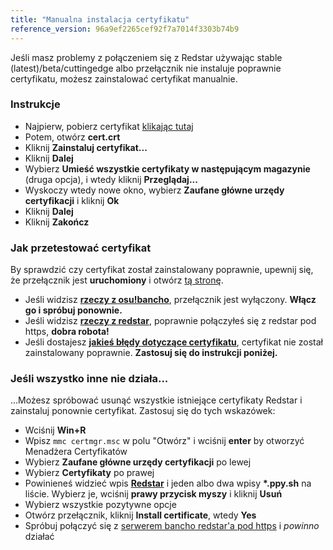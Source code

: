 ```yaml
---
title: "Manualna instalacja certyfikatu"
reference_version: 96a9ef2265cef92f7a7014f3303b74b9
---
```

Jeśli masz problemy z połączeniem się z Redstar używając stable (latest)/beta/cuttingedge albo przełącznik nie instaluje poprawnie certyfikatu, możesz zainstalować certyfikat manualnie.

### Instrukcje
- Najpierw, pobierz certyfikat [klikając tutaj](https://redstar.moe/cert.crt)
- Potem, otwórz **cert.crt**
- Kliknij **Zainstaluj certyfikat...**
- Kliknij **Dalej**
- Wybierz **Umieść wszystkie certyfikaty w następującym magazynie** (druga opcja), i wtedy kliknij **Przeglądaj...**
- Wyskoczy wtedy nowe okno, wybierz **Zaufane główne urzędy certyfikacji** i kliknij **Ok**
- Kliknij **Dalej**
- Kliknij **Zakończ**

### Jak przetestować certyfikat
By sprawdzić czy certyfikat został zainstalowany poprawnie, upewnij się, że przełącznik jest **uruchomiony** i otwórz [tą stronę](https://c.ppy.sh).

- Jeśli widzisz **[rzeczy z osu!bancho](http://y.zxq.co/ubfzty.png)**, przełącznik jest wyłączony. **Włącz go i spróbuj ponownie.**
- Jeśli widzisz **[rzeczy z redstar](http://y.zxq.co/zphobw.png)**, poprawnie połączyłeś się z redstar pod https, **dobra robota!**
- Jeśli dostajesz **[jakieś błędy dotyczące certyfikatu](http://y.zxq.co/reaueu.png)**, certyfikat nie został zainstalowany poprawnie. **Zastosuj się do instrukcji poniżej.**

### Jeśli wszystko inne nie działa...
...Możesz spróbować usunąć wszystkie istniejące certyfikaty Redstar i zainstaluj ponownie certyfikat. Zastosuj się do tych wskazówek:

- Wciśnij **Win+R**
- Wpisz `mmc certmgr.msc` w polu "Otwórz" i wciśnij **enter** by otworzyć Menadżera Certyfikatów
- Wybierz **Zaufane główne urzędy certyfikacji** po lewej
- Wybierz **Certyfikaty** po prawej
- Powinieneś widzieć wpis **[Redstar](http://y.zxq.co/bbyxev.png)** i jeden albo dwa wpisy **\*.ppy.sh** na liście. Wybierz je, wciśnij **prawy przycisk myszy** i kliknij **Usuń**
- Wybierz wszystkie pozytywne opcje
- Otwórz przełącznik, kliknij **Install certificate**, wtedy **Yes**
- Spróbuj połączyć się z [ serwerem bancho redstar'a pod https](https://c.ppy.sh/) i _powinno_ działać